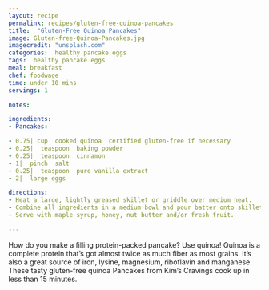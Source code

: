 ```yaml
---
layout: recipe
permalink: recipes/gluten-free-quinoa-pancakes
title:  "Gluten-Free Quinoa Pancakes"
image: Gluten-free-Quinoa-Pancakes.jpg
imagecredit: "unsplash.com"
categories:  healthy pancake eggs
tags:  healthy pancake eggs
meal: breakfast
chef: foodwage
time: under 10 mins
servings: 1

notes:

ingredients:
- Pancakes:

- 0.75| cup  cooked quinoa  certified gluten-free if necessary
- 0.25|  teaspoon  baking powder
- 0.25|  teaspoon  cinnamon
- 1|  pinch  salt
- 0.25|  teaspoon  pure vanilla extract
- 2|  large eggs

directions:
- Heat a large, lightly greased skillet or griddle over medium heat.
- Combine all ingredients in a medium bowl and pour batter onto skillet, forming 4 pancakes. Cook slowly for 3-5 minutes on the first side, until pancakes are set. Flip and cook for another 1-2 minutes.
- Serve with maple syrup, honey, nut butter and/or fresh fruit.

---
```


How do you make a filling protein-packed pancake? Use quinoa! Quinoa is a complete protein that’s got almost twice as much fiber as most grains. It’s also a great source of iron, lysine, magnesium, riboflavin and manganese. These tasty gluten-free quinoa Pancakes from Kim’s Cravings cook up in less than 15 minutes.